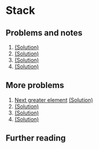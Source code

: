 # Stack

## Problems and notes

1. []() [(Solution)]()
2. []() [(Solution)]()
3. []() [(Solution)]()
4. []() [(Solution)]()



## More problems

1. [Next greater element](https://practice.geeksforgeeks.org/problems/next-larger-element/0) [(Solution)]()
2. []() [(Solution)]()
3. []() [(Solution)]()
4. []() [(Solution)]()


## Further reading
